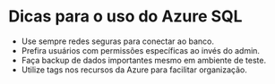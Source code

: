 # Dicas para o uso do Azure SQL

- Use sempre redes seguras para conectar ao banco.
- Prefira usuários com permissões específicas ao invés do admin.
- Faça backup de dados importantes mesmo em ambiente de teste.
- Utilize tags nos recursos da Azure para facilitar organização.
